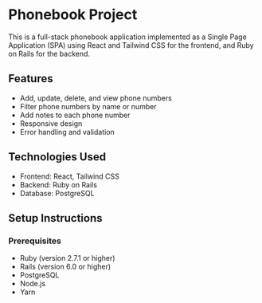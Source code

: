 # Phonebook Project

This is a full-stack phonebook application implemented as a Single Page Application (SPA) using React and Tailwind CSS for the frontend, and Ruby on Rails for the backend.

## Features

- Add, update, delete, and view phone numbers
- Filter phone numbers by name or number
- Add notes to each phone number
- Responsive design
- Error handling and validation

## Technologies Used

- Frontend: React, Tailwind CSS
- Backend: Ruby on Rails
- Database: PostgreSQL

## Setup Instructions

### Prerequisites

- Ruby (version 2.7.1 or higher)
- Rails (version 6.0 or higher)
- PostgreSQL
- Node.js
- Yarn

